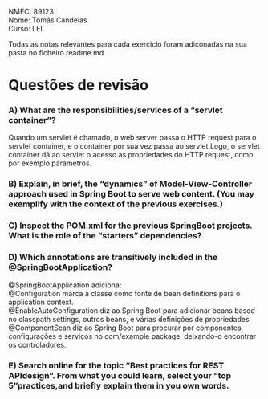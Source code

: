 NMEC: 89123  
Nome: Tomás Candeias  
Curso: LEI  
  
Todas as notas relevantes para cada exercicio foram adiconadas na sua pasta no ficheiro readme.md  

# Questões de revisão

### A) What are the responsibilities/services of a “servlet container”?  

Quando um servlet é chamado, o web server passa o HTTP request para o servlet container, e o container por sua vez passa ao servlet.Logo, o servlet container dá ao servlet o acesso às propriedades do HTTP request, como por exemplo parametros.  

### B) Explain, in brief, the “dynamics” of Model-View-Controller approach used in Spring Boot to serve web content. (You may exemplify with the context of the previous exercises.)  

### C) Inspect the POM.xml for the previous SpringBoot projects. What is the role of the “starters” dependencies?

### D) Which annotations are transitively included in the @SpringBootApplication?  

@SpringBootApplication adiciona:  
@Configuration marca a classe como fonte de bean definitions para o application context.  
@EnableAutoConfiguration diz ao Spring Boot para adicionar beans based no classpath settings, outros beans, e várias definições de propriedades.  
@ComponentScan diz ao Spring Boot para procurar por componentes, configurações e serviços no com/example package, deixando-o encontrar os controladores.  

### E) Search online for the topic “Best practices for REST APIdesign”. From what you could learn, select your “top 5”practices,and briefly explain them in you own words.  
